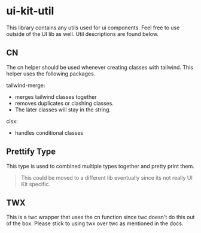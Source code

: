 # ui-kit-util

This library contains any utils used for ui components.
Feel free to use outside of the UI lib as well. Util descriptions are found below.

## CN

The cn helper should be used whenever creating classes with tailwind.
This helper uses the following packages.

tailwind-merge:

- merges tailwind classes together
- removes duplicates or clashing classes.
- The later classes will stay in the string.

clsx:

- handles conditional classes

## Prettify Type

This type is used to combined multiple types together and pretty print them.

> This could be moved to a different lib eventually since its not really UI Kit specific.

## TWX

This is a twc wrapper that uses the cn function since twc doesn't do this out of the box.
Please stick to using twx over twc as mentioned in the docs.
